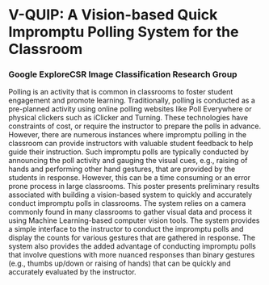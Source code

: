 # V-QUIP: A Vision-based Quick Impromptu Polling System for the Classroom 
### Google ExploreCSR Image Classification Research Group
Polling is an activity that is common in classrooms to foster student engagement and promote learning. Traditionally, polling is conducted as a pre-planned activity using online polling websites like Poll Everywhere or physical clickers such as iClicker and Turning. These technologies have constraints of cost, or require the instructor to prepare the polls in advance. However, there are numerous instances where impromptu polling in the classroom can provide instructors with valuable student feedback to help guide their instruction. Such impromptu polls are typically conducted by announcing the poll activity and gauging the visual cues, e.g., raising of hands and performing other hand gestures, that are provided by the students in response. However, this can be a time consuming or an error prone process in large classrooms. This poster presents preliminary results associated with building a vision-based system to quickly and accurately conduct impromptu polls in classrooms. The system relies on a camera commonly found in many classrooms to gather visual data  and process it using  Machine Learning-based computer vision tools. The system provides a simple interface to the instructor to conduct the impromptu polls and display the counts for various gestures that are gathered in response. The system also provides the added advantage of conducting impromptu polls that involve questions with more nuanced responses than binary gestures (e.g., thumbs up/down or raising of hands) that can be quickly and accurately evaluated by the instructor.
